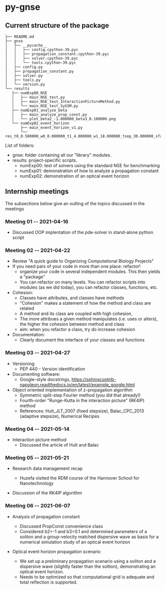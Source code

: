 # py-gnse


##  Current structure of the package

```
├── README.md
├── gnse
│   ├── __pycache__
│   │   ├── config.cpython-39.pyc
│   │   ├── propagation_constant.cpython-39.pyc
│   │   ├── solver.cpython-39.pyc
│   │   └── tools.cpython-39.pyc
│   ├── config.py
│   ├── propagation_constant.py
│   ├── solver.py
│   ├── tools.py
│   └── version.py
└── results
   ├── numExp00_NSE
   │   ├── main_NSE_test.py
   │   ├── main_NSE_test_InteractionPictureMethod.py
   │   └── main_NSE_test_SySSM.py
   ├── numExp01_analyze_beta
   │   ├── main_analyze_prop_const.py
   │   └── plot_beta2_-1.000000_beta3_0.100000.png
   └── numExp02_event_horizon
       ├── main_event_horizon_v1.py
       └── res_t0_0.500000_w0_0.000000_t1_4.000000_w1_18.000000_tsep_30.000000_sfac_0.050000.png
```

List of folders:
* gnse: folder containing all our "library" modules. 
* results: project-specific scripts.
  - numExp00: test of solvers using the standard NSE for benchmarking
  - numExp01: demonstration of how to analyze a propagation constant
  - numExp02: demonstration of an optical event horizon 


## Internship meetings

The subsections below give an outling of the topics discussed in the
meetings


### Meeting 01 -- 2021-04-16

* Discussed OOP implentation of the pde-solver in stand-alone python script


### Meeting 02 -- 2021-04-22

* Review "A quick guide to Organizing Computational Biology Projects"
* If you need pars of your code in more than one place: refactor! 
  - organize your code in several independent modules. This then yields a
    "package"
  - You can refactor on many levels. You can refactor scripts into modules (as
    we did today), you can refactor classes, functions, etc.
* Cohesion: 
  - Classes have attributes, and classes have methods
  - "Cohesion" makes a statement of how the method and class are related
  - A method and its class are coupled with high cohesion, 
  - The more attribues a given method manipulates (i.e. uses or alters), the
    higher the cohesion between method and class 
  - aim: when you refactor a class, try do increase cohesion
* Documentation:
  - Clearly document the interface of your classes and functions


### Meeting 03 -- 2021-04-27 

* Versioning:
  - PEP 440 - Version identification
* Documenting software: 
  - Google-style docstrings, https://sphinxcontrib-napoleon.readthedocs.io/en/latest/example_google.html
* Object oriented implementation of z-propagation algorithm
  - Symmetric split-step Fourier method (you did that already!)
  - Fourth-order "Runge-Kutta in the interaction picture" (RK4IP) method
  - References: Hult_JLT_2007 (fixed stepsize), Balac_CPC_2013 (adaptive stepsize), Numerical Recipes


### Meeting 04 -- 2021-05-14

* Interaction picture method
  - Discussed the article of Hult and Balac


### Meeting 05 -- 2021-05-21

* Research data management recap 
  - Huzefa visited the RDM course of the Hannover School for Nanotechnology

* Discussion of the RK4IP algorithm


### Meeting 06 -- 2021-06-07

* Analysis of propagation constant
  - Discussed PropConst convenience class
  - Considered b2=-1 and b3=0.1 and determined parameters of a soliton and 
    a group-velocity matched dispersive wave as basis for a numerical 
    simulation study of an optical event horizon

* Optical event horizon propagation scenario
  - We set up a preliminary propagation scenario using a soliton and a 
    dispersive wave (slightly faster than the soltion), demonstrating
    an optical event horizon.
  - Needs to be optimized so that computational grid is adequate and 
    total reflection is supported.



